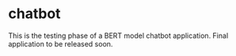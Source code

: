 # chatbot
This is  the testing phase of a BERT model chatbot application. Final application to be released soon.
